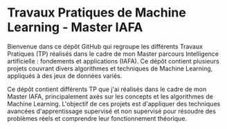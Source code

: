 # Travaux Pratiques de Machine Learning - Master IAFA

Bienvenue dans ce dépôt GitHub qui regroupe les différents Travaux Pratiques (TP) réalisés dans le cadre de mon Master parcours Intelligence artificielle : fondements et applications (IAFA). Ce dépôt contient plusieurs projets couvrant divers algorithmes et techniques de Machine Learning, appliqués à des jeux de données variés.

Ce dépôt contient différents TP que j'ai réalisés dans le cadre de mon Master IAFA, principalement axés sur les concepts et les algorithmes de Machine Learning. L'objectif de ces projets est d'appliquer des techniques avancées d'apprentissage supervisé et non supervisé pour résoudre des problèmes réels et comprendre leur fonctionnement théorique.
